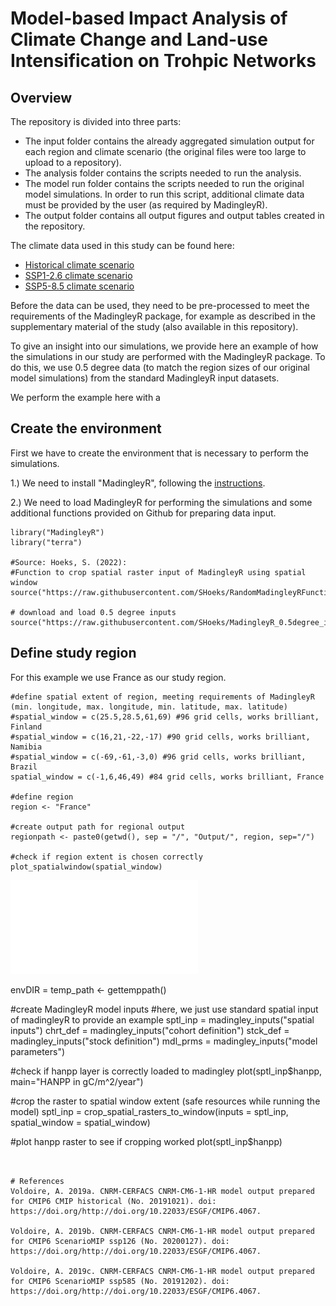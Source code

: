 # Model-based Impact Analysis of Climate Change and Land-use Intensification on Trohpic Networks 

## Overview 
The repository is divided into three parts: 

* The input folder contains the already aggregated simulation output for each region and climate scenario (the original files were too large to upload to a repository). 
* The analysis folder contains the scripts needed to run the analysis. 
* The model run folder contains the scripts needed to run the original model simulations. In order to run this script, additional climate data must be provided by the user (as required by MadingleyR). 
* The output folder contains all output figures and output tables created in the repository. 


The climate data used in this study can be found here: 

* [Historical climate scenario](https://doi.org/http://doi.org/10.22033/ESGF/CMIP6.4067)
* [SSP1-2.6 climate scenario](https://doi.org/http://doi.org/10.22033/ESGF/CMIP6.4067)
* [SSP5-8.5 climate scenario](https://doi.org/http://doi.org/10.22033/ESGF/CMIP6.4067)

Before the data can be used, they need to be pre-processed to meet the requirements of the MadingleyR package, for example as described in the supplementary material of the study (also available in this repository).

To give an insight into our simulations, we provide here an example of how the simulations in our study are performed with the MadingleyR package. To do this, we use 0.5 degree data (to match the region sizes of our original model simulations) from the standard MadingleyR input datasets.

We perform the example here with a

## Create the environment 
First we have to create the environment that is necessary to perform the simulations. 

1.) We need to install "MadingleyR", following the [instructions](https://github.com/MadingleyR/MadingleyR/blob/master/README.md).

2.) We need to load MadingleyR for performing the simulations and some additional functions provided on Github for preparing data input. 

```
library("MadingleyR")
library("terra")

#Source: Hoeks, S. (2022): 
#Function to crop spatial raster input of MadingleyR using spatial window
source("https://raw.githubusercontent.com/SHoeks/RandomMadingleyRFunctions/master/crop_spatial_rasters_to_window.r")

# download and load 0.5 degree inputs
source("https://raw.githubusercontent.com/SHoeks/MadingleyR_0.5degree_inputs/master/DownloadLoadHalfDegreeInputs.R")

```

## Define study region 
For this example we use France as our study region.

```
#define spatial extent of region, meeting requirements of MadingleyR (min. longitude, max. longitude, min. latitude, max. latitude)
#spatial_window = c(25.5,28.5,61,69) #96 grid cells, works brilliant, Finland
#spatial_window = c(16,21,-22,-17) #90 grid cells, works brilliant, Namibia 
#spatial_window = c(-69,-61,-3,0) #96 grid cells, works brilliant, Brazil 
spatial_window = c(-1,6,46,49) #84 grid cells, works brilliant, France

#define region
region <- "France"

#create output path for regional output 
regionpath <- paste0(getwd(), sep = "/", "Output/", region, sep="/")

#check if region extent is chosen correctly 
plot_spatialwindow(spatial_window)

```
![](png/Study_Region_France.pdf)

envDIR = temp_path <- gettemppath()

#create MadingleyR model inputs
#here, we just use standard spatial input of madingleyR to provide an example 
sptl_inp = madingley_inputs("spatial inputs")
chrt_def = madingley_inputs("cohort definition")
stck_def = madingley_inputs("stock definition")
mdl_prms = madingley_inputs("model parameters")

#check if hanpp layer is correctly loaded to madingley
plot(sptl_inp$hanpp, main="HANPP in gC/m^2/year")

#crop the raster to spatial window extent (safe resources while running the model)
sptl_inp = crop_spatial_rasters_to_window(inputs = sptl_inp, spatial_window = spatial_window)

#plot hanpp raster to see if cropping worked 
plot(sptl_inp$hanpp)

```


# References
Voldoire, A. 2019a. CNRM-CERFACS CNRM-CM6-1-HR model output prepared for CMIP6 CMIP historical (No. 20191021). doi: https://doi.org/http://doi.org/10.22033/ESGF/CMIP6.4067.

Voldoire, A. 2019b. CNRM-CERFACS CNRM-CM6-1-HR model output prepared for CMIP6 ScenarioMIP ssp126 (No. 20200127). doi: https://doi.org/http://doi.org/10.22033/ESGF/CMIP6.4067.

Voldoire, A. 2019c. CNRM-CERFACS CNRM-CM6-1-HR model output prepared for CMIP6 ScenarioMIP ssp585 (No. 20191202). doi: https://doi.org/http://doi.org/10.22033/ESGF/CMIP6.4067.


